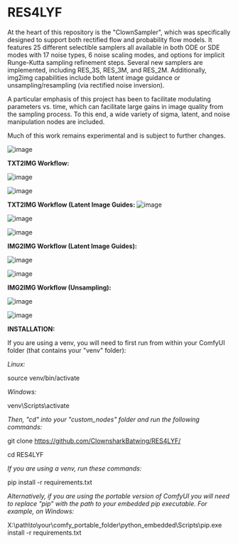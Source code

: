 # RES4LYF

At the heart of this repository is the "ClownSampler", which was specifically designed to support both rectified flow and probability flow models. It features 25 different selectible samplers all available in both ODE or SDE modes with 17 noise types, 6 noise scaling modes, and options for implicit Runge-Kutta sampling refinement steps. Several new samplers are implemented, including RES_3S, RES_3M, and RES_2M. Additionally, img2img capabilities include both latent image guidance or unsampling/resampling (via rectified noise inversion). 

A particular emphasis of this project has been to facilitate modulating parameters vs. time, which can facilitate large gains in image quality from the sampling process. To this end, a wide variety of sigma, latent, and noise manipulation nodes are included. 

Much of this work remains experimental and is subject to further changes.

![image](https://github.com/user-attachments/assets/af8ef38e-4fe8-4cb8-ae34-7bfb2c59864f)

**TXT2IMG Workflow:** 

![image](https://github.com/ClownsharkBatwing/RES4LYF/blob/main/workflows/txt2img%20SD35M%20output.png)

![image](https://github.com/ClownsharkBatwing/RES4LYF/blob/main/workflows/txt2img.png)

**TXT2IMG Workflow (Latent Image Guides:**
![image](https://github.com/ClownsharkBatwing/RES4LYF/blob/main/workflows/txt2img%20guided%20SD35M.png)

![image](https://github.com/ClownsharkBatwing/RES4LYF/blob/main/workflows/txt2img%20guided%20SD35M%20input.png)

![image](https://github.com/ClownsharkBatwing/RES4LYF/blob/main/workflows/txt2img%20guided%20SD35M%20output.png)

**IMG2IMG Workflow (Latent Image Guides):** 

![image](https://github.com/ClownsharkBatwing/RES4LYF/blob/main/workflows/img2img%20latent%20image%20guide%20(embedded).png?raw=true)

![image](https://github.com/ClownsharkBatwing/RES4LYF/blob/main/workflows/img2img%20latent%20image%20guide.png?raw=true)

**IMG2IMG Workflow (Unsampling):**


![image](https://github.com/ClownsharkBatwing/RES4LYF/blob/main/workflows/img2img%20unsampling%20workflow%20(embedded).png?raw=true)

![image](https://github.com/ClownsharkBatwing/RES4LYF/blob/main/workflows/img2img%20unsampling%20workflow.png?raw=true)


**INSTALLATION:** 

If you are using a venv, you will need to first run from within your ComfyUI folder (that contains your "venv" folder):

_Linux:_

source venv/bin/activate

_Windows:_

venv\Scripts\activate

_Then, "cd" into your "custom_nodes" folder and run the following commands:_

git clone https://github.com/ClownsharkBatwing/RES4LYF/

cd RES4LYF

_If you are using a venv, run these commands:_

pip install -r requirements.txt

_Alternatively, if you are using the portable version of ComfyUI you will need to replace "pip" with the path to your embedded pip executable. For example, on Windows:_

X:\path\to\your\comfy_portable_folder\python_embedded\Scripts\pip.exe install -r requirements.txt

